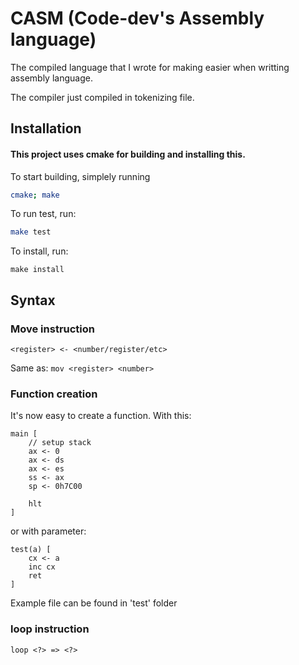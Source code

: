 # CASM (Code-dev's Assembly language)
The compiled language that I wrote for making easier when writting assembly language.

The compiler just compiled in tokenizing file.

## Installation
#### This project uses cmake for building and installing this.
To start building, simplely running
```sh
cmake; make
```
To run test, run:
```sh
make test
```
To install, run:
```
make install
```


## Syntax
### Move instruction
```
<register> <- <number/register/etc>
```
Same as: ```mov <register> <number>```
### Function creation
It's now easy to create a function.
With this:
```
main [
    // setup stack
    ax <- 0
    ax <- ds
    ax <- es
    ss <- ax
    sp <- 0h7C00

    hlt
]
```
or with parameter:
```
test(a) [
    cx <- a
    inc cx
    ret
]
```
Example file can be found in 'test' folder

### loop instruction
```loop <?> => <?>```
